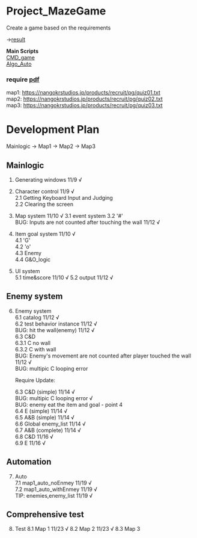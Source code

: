 # Project_MazeGame
 Create a game based on the requirements

->[result](./files/result.txt)

**Main Scripts**  
[CMD_game](main.py)  
[Algo_Auto](auto_withE.py)  

### require [pdf](./files/エンジニア採用課題_require.pdf)  
map1: https://nangokrstudios.jp/products/recruit/pg/quiz01.txt  
map2: https://nangokrstudios.jp/products/recruit/pg/quiz02.txt  
map3: https://nangokrstudios.jp/products/recruit/pg/quiz03.txt  

# Development Plan
Mainlogic -> Map1 -> Map2 -> Map3

## Mainlogic
1. Generating windows   11/9 √

2. Character control    11/9 √  
    2.1 Getting Keyboard Input and Judging  
    2.2 Clearing the screen  

3. Map system           11/10 √
    3.1 event system
    3.2 '#'             
        BUG: Inputs are not counted after touching the wall         11/12 √

4. Item goal system     11/10 √  
    4.1 'G'  
    4.2 'o'  
    4.3 Enemy  
    4.4 G&O_logic  

5. UI system            
    5.1 time&score        11/10 √
    5.2 output            11/12 √

## Enemy system
6. Enemy system  
    6.1 catalog           11/12 √  
    6.2 test behavior instance          11/12 √  
        BUG: hit the wall(enemy)        11/12 √  
    6.3 C&D  
        6.3.1 C no wall  
        6.3.2 C with wall  
            BUG: Enemy's movement are not counted after player touched the wall     11/12 √  
            BUG: multipic C looping error  

    Require Update:  

    6.3 C&D (simple)                                                  11/14 √  
            BUG: multipic C looping error                             √  
            BUG: enemy eat the item and goal - point 4  
    6.4 E (simple)                                                    11/14 √  
    6.5 A&B (simple)                                                  11/14 √  
    6.6 Global enemy_list                                             11/14 √  
    6.7 A&B (complete)                                                11/14 √  
    6.8 C&D                                                           11/16 √  
    6.9 E                                                             11/16 √  

## Automation  
7. Auto  
    7.1 map1_auto_noEnmey                                             11/19 √  
    7.2 map1_auto_withEnmey                                           11/19 √  
        TIP: enemies,enemy_list                                       11/19 √

## Comprehensive test
8. Test
    8.1 Map 1                                                         11/23 √
    8.2 Map 2                                                         11/23 √
    8.3 Map 3

